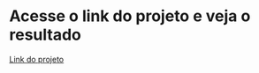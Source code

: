 # Acesse o link do projeto e veja o resultado

[Link do projeto](https://mathzinxss.github.io/myWorks/myProjects/projetos/testes/guia/guia4/)

